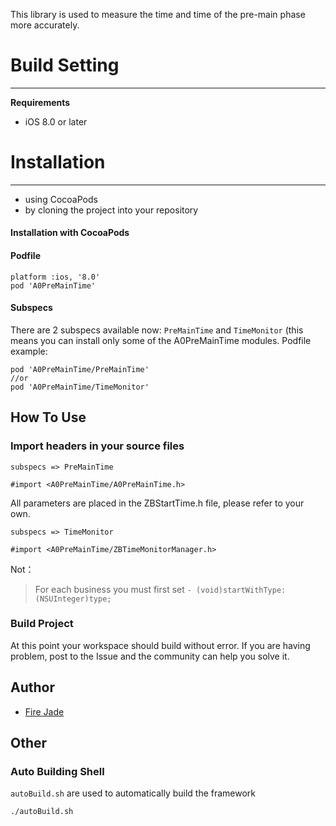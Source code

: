 
This library is used to measure the time and time of the pre-main phase more accurately.

# Build Setting
---
**Requirements**
* iOS 8.0 or later

# Installation
---
* using CocoaPods
* by cloning the project into your repository

#### Installation with CocoaPods
#### Podfile
```
platform :ios, '8.0'
pod 'A0PreMainTime'
```
#### Subspecs
There are 2 subspecs available now: `PreMainTime` and `TimeMonitor` (this means you can install only some of the A0PreMainTime modules.
Podfile example:
```
pod 'A0PreMainTime/PreMainTime'
//or
pod 'A0PreMainTime/TimeMonitor'
```

## How To Use
### Import headers in your source files
`subspecs => PreMainTime`
```
#import <A0PreMainTime/A0PreMainTime.h>
```
All parameters are placed in the ZBStartTime.h file, please refer to your own.

`subspecs => TimeMonitor`
```
#import <A0PreMainTime/ZBTimeMonitorManager.h>
```
Not：
> For each business you must first set `- (void)startWithType:(NSUInteger)type;`

### Build Project
At this point your workspace should build without error. If you are having problem, post to the Issue and the community can help you solve it.

## Author

*   [Fire Jade](https://www.jianshu.com/u/715753f68a27)

## Other
### Auto Building Shell
`autoBuild.sh` are used to automatically build the framework
```
./autoBuild.sh
```